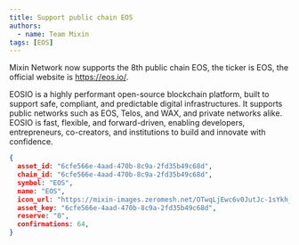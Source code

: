 ```yaml
---
title: Support public chain EOS
authors:  
  - name: Team Mixin
tags: [EOS]
---
```


Mixin Network now supports the 8th public chain EOS, the ticker is EOS, the official website is <https://eos.io/>.

EOSIO is a highly performant open-source blockchain platform, built to support safe, compliant, and predictable digital infrastructures. It supports public networks such as EOS, Telos, and WAX, and private networks alike. EOSIO is fast, flexible, and forward-driven, enabling developers, entrepreneurs, co-creators, and institutions to build and innovate with confidence.



```json
{
  asset_id: "6cfe566e-4aad-470b-8c9a-2fd35b49c68d",
  chain_id: "6cfe566e-4aad-470b-8c9a-2fd35b49c68d",
  symbol: "EOS",
  name: "EOS",
  icon_url: "https://mixin-images.zeromesh.net/OTwqLjEwc6v0JutJc-1sYkh_juFOvVbFz26WvvwfLGdKq6ZtwAT-wKhX0k-5PsgOK_Pd9rCQjZfwMJmiNXCBzpHnjapBtkCqAVCTCg=s128";;,
  asset_key: "6cfe566e-4aad-470b-8c9a-2fd35b49c68d",
  reserve: "0",
  confirmations: 64,
}
```
